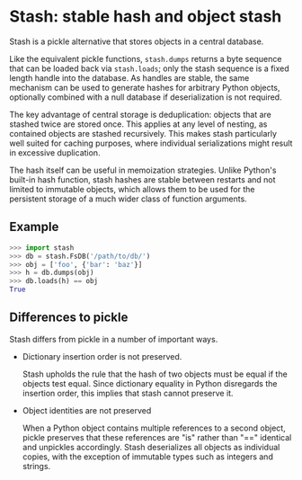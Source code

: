 # Stash: stable hash and object stash

Stash is a pickle alternative that stores objects in a central database.

Like the equivalent pickle functions, `stash.dumps` returns a byte sequence
that can be loaded back via `stash.loads`; only the stash sequence is a fixed
length handle into the database. As handles are stable, the same mechanism can
be used to generate hashes for arbitrary Python objects, optionally combined
with a null database if deserialization is not required.

The key advantage of central storage is deduplication: objects that are stashed
twice are stored once. This applies at any level of nesting, as contained
objects are stashed recursively. This makes stash particularly well suited for
caching purposes, where individual serializations might result in excessive
duplication.

The hash itself can be useful in memoization strategies. Unlike Python's
built-in hash function, stash hashes are stable between restarts and not
limited to immutable objects, which allows them to be used for the persistent
storage of a much wider class of function arguments.

## Example

```python
>>> import stash
>>> db = stash.FsDB('/path/to/db/')
>>> obj = ['foo', {'bar': 'baz'}]
>>> h = db.dumps(obj)
>>> db.loads(h) == obj
True
```

## Differences to pickle

Stash differs from pickle in a number of important ways.

- Dictionary insertion order is not preserved.

  Stash upholds the rule that the hash of two objects must be equal if the
  objects test equal. Since dictionary equality in Python disregards the
  insertion order, this implies that stash cannot preserve it.

- Object identities are not preserved

  When a Python object contains multiple references to a second object, pickle
  preserves that these references are "is" rather than "==" identical and
  unpickles accordingly. Stash deserializes all objects as individual copies,
  with the exception of immutable types such as integers and strings.
